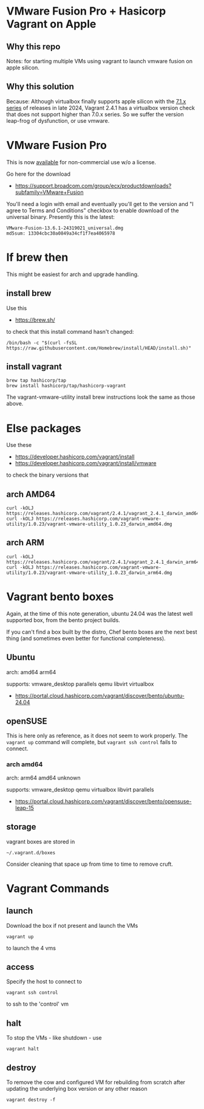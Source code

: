 # VMware Fusion Pro + Hasicorp Vagrant on Apple

## Why this repo

Notes: for starting multiple VMs using vagrant to launch vmware fusion on apple silicon.

## Why this solution

Because: Although virtualbox finally supports apple silicon with the [7.1.x series](https://www.virtualbox.org/wiki/Downloads) of releases in late 2024, Vagrant 2.4.1 has a virtualbox version check that does not support higher than 7.0.x series. So we suffer the version leap-frog of dysfunction, or use vmware.

# VMware Fusion Pro

This is now [available](https://blogs.vmware.com/teamfusion/2024/05/fusion-pro-now-available-free-for-personal-use.html) for non-commercial use w/o a license.

Go here for the download

* https://support.broadcom.com/group/ecx/productdownloads?subfamily=VMware+Fusion

You'll need a login with email and eventually you'll get to the version and "I agree to Terms and Conditions" checkbox to enable download of the universal binary. Presently this is the latest:

    VMware-Fusion-13.6.1-24319021_universal.dmg
    md5sum: 13304cbc30a0849a34cf1f7ea4065978

# If brew then

This might be easiest for arch and upgrade handling.

## install brew

Use this 

* https://brew.sh/

to check that this install command hasn't changed:

    /bin/bash -c "$(curl -fsSL https://raw.githubusercontent.com/Homebrew/install/HEAD/install.sh)"

## install vagrant

    brew tap hashicorp/tap
    brew install hashicorp/tap/hashicorp-vagrant

The vagrant-vmware-utility install brew instructions look the same as those 
above.

# Else packages

Use these

* https://developer.hashicorp.com/vagrant/install
* https://developer.hashicorp.com/vagrant/install/vmware

to check the binary versions that 

## arch AMD64

    curl -kOLJ https://releases.hashicorp.com/vagrant/2.4.1/vagrant_2.4.1_darwin_amd64.dmg
    curl -kOLJ https://releases.hashicorp.com/vagrant-vmware-utility/1.0.23/vagrant-vmware-utility_1.0.23_darwin_amd64.dmg

## arch ARM

    curl -kOLJ https://releases.hashicorp.com/vagrant/2.4.1/vagrant_2.4.1_darwin_arm64.dmg
    curl -kOLJ https://releases.hashicorp.com/vagrant-vmware-utility/1.0.23/vagrant-vmware-utility_1.0.23_darwin_arm64.dmg

# Vagrant bento boxes

Again, at the time of this note generation, ubuntu 24.04 was the latest well supported box, from the bento project builds.

If you can't find a box built by the distro, Chef bento boxes are the next best thing (and sometimes even better for functional completeness).

## Ubuntu

arch: amd64 arm64

supports: vmware_desktop parallels qemu libvirt virtualbox

* https://portal.cloud.hashicorp.com/vagrant/discover/bento/ubuntu-24.04


## openSUSE

This is here only as reference, as it does not seem to work properly. The `vagrant up` command will complete, but `vagrant ssh control` fails to connect.

### arch amd64

arch: arm64 amd64 unknown

supports: vmware_desktop qemu virtualbox libvirt parallels

* https://portal.cloud.hashicorp.com/vagrant/discover/bento/opensuse-leap-15

## storage

vagrant boxes are stored in

    ~/.vagrant.d/boxes

Consider cleaning that space up from time to time to remove cruft.

# Vagrant Commands

## launch

Download the box if not present and launch the VMs

    vagrant up

to launch the 4 vms

## access

Specify the host to connect to

    vagrant ssh control

to ssh to the 'control' vm

## halt

To stop the VMs - like shutdown - use

    vagrant halt

## destroy

To remove the cow and configured VM for rebuilding from scratch after updating the underlying box version or any other reason

    vagrant destroy -f
